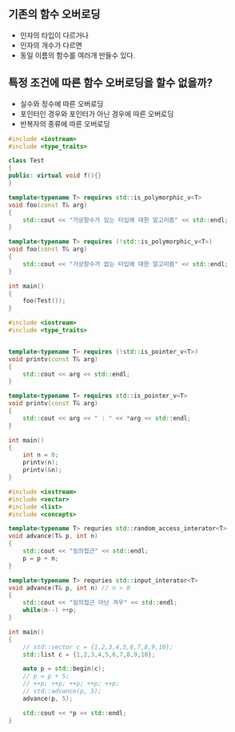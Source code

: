 <style>
r { color: Red }
o { color: Orange }
g { color: Green }
</style>

## 기존의 함수 오버로딩
- 인자의 타입이 다르거나
- 인자의 개수가 다르면
- 동일 이름의 함수를 여러개 만들수 있다.
  
## 특정 조건에 따른 함수 오버로딩을 할수 없을까?
- 실수와 정수에 따른 오버로딩
- 포인터인 경우와 포인터가 아닌 경우에 따른 오버로딩
- 반복자의 종류에 따른 오버로딩

```c++
#include <iostream>
#include <type_traits>

class Test 
{
public: virtual void f(){}
}

template<typename T> requires std::is_polymorphic_v<T>
void foo(const T& arg)
{
	std::cout << "가상함수가 있는 타입에 대한 알고리즘" << std::endl;
}

template<typename T> requires (!std::is_polymorphic_v<T>)
void foo(const T& arg)
{
	std::cout << "가상함수가 없는 타입에 대한 알고리즘" << std::endl;
}

int main()
{
	foo(Test());
}
```

```c++
#include <iostream>
#include <type_traits>


template<typename T> requires (!std::is_pointer_v<T>)
void printv(const T& arg)
{
	std::cout << arg << std::endl;
}

template<typename T> requires std::is_pointer_v<T>
void printv(const T& arg)
{
	std::cout << arg << " : " << *arg << std::endl;
}

int main()
{
	int n = 0;
	printv(n);
	printv(&n);
}
```

```c++
#include <iostream>
#include <vector>
#include <list>
#include <concepts>

template<typename T> requries std::random_access_interator<T>
void advance(T& p, int n)
{
	std::cout << "임의접근" << std::endl;
	p = p + n;
}

template<typename T> requries std::input_interator<T>
void advance(T& p, int n) // n > 0
{
	std::cout << "임의접근 아닌 겨우" << std::endl;
	while(n--) ++p;
}

int main()
{
	// std::vector c = {1,2,3,4,5,6,7,8,9,10};
	std::list c = {1,2,3,4,5,6,7,8,9,10};

	auto p = std::begin(c);
	// p = p + 5;
	// ++p; ++p; ++p; ++p; ++p;
	// std::advance(p, 5);
	advance(p, 5);

	std::cout << *p << std::endl;
}

```
